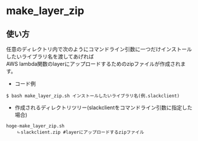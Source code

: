 # make_layer_zip

## 使い方

任意のディレクトリ内で次のようにコマンドライン引数に一つだけインストールしたいライブラリ名を渡してあげれば<br>
AWS lambda関数のlayerにアップロードするためのzipファイルが作成されます。

* コード例

```
$ bash make_layer_zip.sh インストールしたいライブラリ名(例.slackclient)
```

* 作成されるディレクトリツリー(slackclientをコマンドライン引数に指定した場合)

```
hoge-make_layer_zip.sh
    ㄴslackclient.zip #layerにアップロードするzipファイル
```
